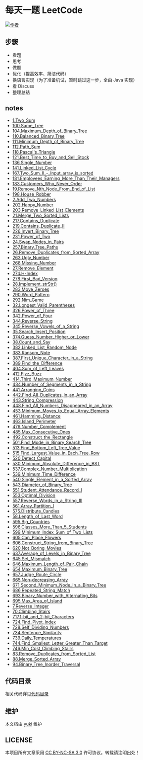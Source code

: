 # 每天一题 LeetCode

[![作者](https://img.shields.io/badge/%E4%BD%9C%E8%80%85-KyonHuang-7AD6FD.svg)](http://kyonhuang.top)

## 步骤

* 看题
* 思考
* 做题
* 优化（提高效率、简洁代码）
* 换语言实现（为了准备机试，暂时跳过这一步，全由 Java 实现）
* 看 Discuss
* 整理总结


## notes

* [1.Two_Sum](https://github.com/bighuang624/LeetCode-everyday/blob/master/notes/1.Two_Sum.md)
* [100.Same_Tree](https://github.com/bighuang624/LeetCode-everyday/blob/master/notes/100.Same_Tree.md)
* [104.Maximum_Depth_of_Binary_Tree](https://github.com/bighuang624/LeetCode-everyday/blob/master/notes/104.Maximum_Depth_of_Binary_Tree.md)
* [110.Balanced_Binary_Tree](https://github.com/bighuang624/LeetCode-everyday/blob/master/notes/110.Balanced_Binary_Tree.md)
* [111.Minimum_Depth_of_Binary_Tree](https://github.com/bighuang624/LeetCode-everyday/blob/master/notes/111.Minimum_Depth_of_Binary_Tree.md)
* [112.Path_Sum](https://github.com/bighuang624/LeetCode-everyday/blob/master/notes/112.Path_Sum.md)
* [118.Pascal's_Triangle](https://github.com/bighuang624/LeetCode-everyday/blob/master/notes/118.Pascal's_Triangle.md)
* [121.Best_Time_to_Buy_and_Sell_Stock](https://github.com/bighuang624/LeetCode-everyday/blob/master/notes/121.Best_Time_to_Buy_and_Sell_Stock.md)
* [136.Single_Number](https://github.com/bighuang624/LeetCode-everyday/blob/master/notes/136.Single_Number.md)
* [141.Linked_List_Cycle](https://github.com/bighuang624/LeetCode-everyday/blob/master/notes/141.Linked_List_Cycle.md)
* [167.Two_Sum_II_-_Input_array_is_sorted](https://github.com/bighuang624/LeetCode-everyday/blob/master/notes/167.Two_Sum_II_-_Input_array_is_sorted.md)
* [181.Employees_Earning_More_Than_Their_Managers](https://github.com/bighuang624/LeetCode-everyday/blob/master/notes/181.Employees_Earning_More_Than_Their_Managers.md)
* [183.Customers_Who_Never_Order](https://github.com/bighuang624/LeetCode-everyday/blob/master/notes/183.Customers_Who_Never_Order.md)
* [19.Remove_Nth_Node_From_End_of_List](https://github.com/bighuang624/LeetCode-everyday/blob/master/notes/19.Remove_Nth_Node_From_End_of_List.md)
* [198.House_Robber](https://github.com/bighuang624/LeetCode-everyday/blob/master/notes/198.House_Robber.md)
* [2.Add_Two_Numbers](https://github.com/bighuang624/LeetCode-everyday/blob/master/notes/2.Add_Two_Numbers.md)
* [202.Happy_Number](https://github.com/bighuang624/LeetCode-everyday/blob/master/notes/202.Happy_Number.md)
* [203.Remove_Linked_List_Elements](https://github.com/bighuang624/LeetCode-everyday/blob/master/notes/203.Remove_Linked_List_Elements.md)
* [21.Merge_Two_Sorted_Lists](https://github.com/bighuang624/LeetCode-everyday/blob/master/notes/21.Merge_Two_Sorted_Lists.md)
* [217.Contains_Duplicate](https://github.com/bighuang624/LeetCode-everyday/blob/master/notes/217.Contains_Duplicate.md)
* [219.Contains_Duplicate_II](https://github.com/bighuang624/LeetCode-everyday/blob/master/notes/219.Contains_Duplicate_II.md)
* [226.Invert_Binary_Tree](https://github.com/bighuang624/LeetCode-everyday/blob/master/notes/226.Invert_Binary_Tree.md)
* [231.Power_of_Two](https://github.com/bighuang624/LeetCode-everyday/blob/master/notes/231.Power_of_Two.md)
* [24.Swap_Nodes_in_Pairs](https://github.com/bighuang624/LeetCode-everyday/blob/master/notes/24.Swap_Nodes_in_Pairs.md)
* [257.Binary_Tree_Paths](https://github.com/bighuang624/LeetCode-everyday/blob/master/notes/257.Binary_Tree_Paths.md)
* [26.Remove_Duplicates_from_Sorted_Array](https://github.com/bighuang624/LeetCode-everyday/blob/master/notes/26.Remove_Duplicates_from_Sorted_Array.md)
* [263.Ugly_Number](https://github.com/bighuang624/LeetCode-everyday/blob/master/notes/263.Ugly_Number.md)
* [268.Missing_Number](https://github.com/bighuang624/LeetCode-everyday/blob/master/notes/268.Missing_Number.md)
* [27.Remove_Element](https://github.com/bighuang624/LeetCode-everyday/blob/master/notes/27.Remove_Element.md)
* [274.H-Index](https://github.com/bighuang624/LeetCode-everyday/blob/master/notes/274.H-Index.md)
* [278.First_Bad_Version](https://github.com/bighuang624/LeetCode-everyday/blob/master/notes/278.First_Bad_Version.md)
* [28.Implement_strStr()](https://github.com/bighuang624/LeetCode-everyday/blob/master/notes/28.Implement_strStr().md)
* [283.Move_Zeroes](https://github.com/bighuang624/LeetCode-everyday/blob/master/notes/283.Move_Zeroes.md)
* [290.Word_Pattern](https://github.com/bighuang624/LeetCode-everyday/blob/master/notes/290.Word_Pattern.md)
* [292.Nim_Game](https://github.com/bighuang624/LeetCode-everyday/blob/master/notes/292.Nim_Game.md)
* [32.Longest_Valid_Parentheses](https://github.com/bighuang624/LeetCode-everyday/blob/master/notes/32.Longest_Valid_Parentheses.md)
* [326.Power_of_Three](https://github.com/bighuang624/LeetCode-everyday/blob/master/notes/326.Power_of_Three.md)
* [342.Power_of_Four](https://github.com/bighuang624/LeetCode-everyday/blob/master/notes/342.Power_of_Four.md)
* [344.Reverse_String](https://github.com/bighuang624/LeetCode-everyday/blob/master/notes/344.Reverse_String.md)
* [345.Reverse_Vowels_of_a_String](https://github.com/bighuang624/LeetCode-everyday/blob/master/notes/345.Reverse_Vowels_of_a_String.md)
* [35.Search_Insert_Position](https://github.com/bighuang624/LeetCode-everyday/blob/master/notes/35.Search_Insert_Position.md)
* [374.Guess_Number_Higher_or_Lower](https://github.com/bighuang624/LeetCode-everyday/blob/master/notes/374.Guess_Number_Higher_or_Lower.md)
* [38.Count_and_Say](https://github.com/bighuang624/LeetCode-everyday/blob/master/notes/38.Count_and_Say.md)
* [382.Linked_List_Random_Node](https://github.com/bighuang624/LeetCode-everyday/blob/master/notes/382.Linked_List_Random_Node.md)
* [383.Ransom_Note](https://github.com/bighuang624/LeetCode-everyday/blob/master/notes/383.Ransom_Note.md)
* [387.First_Unique_Character_in_a_String](https://github.com/bighuang624/LeetCode-everyday/blob/master/notes/387.First_Unique_Character_in_a_String.md)
* [389.Find_the_Difference](https://github.com/bighuang624/LeetCode-everyday/blob/master/notes/389.Find_the_Difference.md)
* [404.Sum_of_Left_Leaves](https://github.com/bighuang624/LeetCode-everyday/blob/master/notes/404.Sum_of_Left_Leaves.md)
* [412.Fizz_Buzz](https://github.com/bighuang624/LeetCode-everyday/blob/master/notes/412.Fizz_Buzz.md)
* [414.Third_Maximum_Number](https://github.com/bighuang624/LeetCode-everyday/blob/master/notes/414.Third_Maximum_Number.md)
* [434.Number_of_Segments_in_a_String](https://github.com/bighuang624/LeetCode-everyday/blob/master/notes/434.Number_of_Segments_in_a_String.md)
* [441.Arranging_Coins](https://github.com/bighuang624/LeetCode-everyday/blob/master/notes/441.Arranging_Coins.md)
* [442.Find_All_Duplicates_in_an_Array](https://github.com/bighuang624/LeetCode-everyday/blob/master/notes/442.Find_All_Duplicates_in_an_Array.md)
* [443.String_Compression](https://github.com/bighuang624/LeetCode-everyday/blob/master/notes/443.String_Compression.md)
* [448.Find_All_Numbers_Disappeared_in_an_Array](https://github.com/bighuang624/LeetCode-everyday/blob/master/notes/448.Find_All_Numbers_Disappeared_in_an_Array.md)
* [453.Minimum_Moves_to_Equal_Array_Elements](https://github.com/bighuang624/LeetCode-everyday/blob/master/notes/453.Minimum_Moves_to_Equal_Array_Elements.md)
* [461.Hamming_Distance](https://github.com/bighuang624/LeetCode-everyday/blob/master/notes/461.Hamming_Distance.md)
* [463.Island_Perimeter](https://github.com/bighuang624/LeetCode-everyday/blob/master/notes/463.Island_Perimeter.md)
* [476.Number_Complement](https://github.com/bighuang624/LeetCode-everyday/blob/master/notes/476.Number_Complement.md)
* [485.Max_Consecutive_Ones](https://github.com/bighuang624/LeetCode-everyday/blob/master/notes/485.Max_Consecutive_Ones.md)
* [492.Construct_the_Rectangle](https://github.com/bighuang624/LeetCode-everyday/blob/master/notes/492.Construct_the_Rectangle.md)
* [501.Find_Mode_in_Binary_Search_Tree](https://github.com/bighuang624/LeetCode-everyday/blob/master/notes/501.Find_Mode_in_Binary_Search_Tree.md)
* [513.Find_Bottom_Left_Tree_Value](https://github.com/bighuang624/LeetCode-everyday/blob/master/notes/513.Find_Bottom_Left_Tree_Value.md)
* [515.Find_Largest_Value_in_Each_Tree_Row](https://github.com/bighuang624/LeetCode-everyday/blob/master/notes/515.Find_Largest_Value_in_Each_Tree_Row.md)
* [520.Detect_Capital](https://github.com/bighuang624/LeetCode-everyday/blob/master/notes/520.Detect_Capital.md)
* [530.Minimum_Absolute_Difference_in_BST](https://github.com/bighuang624/LeetCode-everyday/blob/master/notes/530.Minimum_Absolute_Difference_in_BST.md)
* [537.Complex_Number_Multiplication](https://github.com/bighuang624/LeetCode-everyday/blob/master/notes/537.Complex_Number_Multiplication.md)
* [539.Minimum_Time_Difference](https://github.com/bighuang624/LeetCode-everyday/blob/master/notes/539.Minimum_Time_Difference.md)
* [540.Single_Element_in_a_Sorted_Array](https://github.com/bighuang624/LeetCode-everyday/blob/master/notes/540.Single_Element_in_a_Sorted_Array.md)
* [543.Diameter_of_Binary_Tree](https://github.com/bighuang624/LeetCode-everyday/blob/master/notes/543.Diameter_of_Binary_Tree.md)
* [551.Student_Attendance_Record_I](https://github.com/bighuang624/LeetCode-everyday/blob/master/notes/551.Student_Attendance_Record_I.md)
* [553.Optimal_Division](https://github.com/bighuang624/LeetCode-everyday/blob/master/notes/553.Optimal_Division.md)
* [557.Reverse_Words_in_a_String_III](https://github.com/bighuang624/LeetCode-everyday/blob/master/notes/557.Reverse_Words_in_a_String_III.md)
* [561.Array_Partition_I](https://github.com/bighuang624/LeetCode-everyday/blob/master/notes/561.Array_Partition_I.md)
* [575.Distribute_Candies](https://github.com/bighuang624/LeetCode-everyday/blob/master/notes/575.Distribute_Candies.md)
* [58.Length_of_Last_Word](https://github.com/bighuang624/LeetCode-everyday/blob/master/notes/58.Length_of_Last_Word.md)
* [595.Big_Countries](https://github.com/bighuang624/LeetCode-everyday/blob/master/notes/595.Big_Countries.md)
* [596.Classes_More_Than_5_Students](https://github.com/bighuang624/LeetCode-everyday/blob/master/notes/596.Classes_More_Than_5_Students.md)
* [599.Minimum_Index_Sum_of_Two_Lists](https://github.com/bighuang624/LeetCode-everyday/blob/master/notes/599.Minimum_Index_Sum_of_Two_Lists.md)
* [605.Can_Place_Flowers](https://github.com/bighuang624/LeetCode-everyday/blob/master/notes/605.Can_Place_Flowers.md)
* [606.Construct_String_from_Binary_Tree](https://github.com/bighuang624/LeetCode-everyday/blob/master/notes/606.Construct_String_from_Binary_Tree.md)
* [620.Not_Boring_Movies](https://github.com/bighuang624/LeetCode-everyday/blob/master/notes/620.Not_Boring_Movies.md)
* [637.Average_of_Levels_in_Binary_Tree](https://github.com/bighuang624/LeetCode-everyday/blob/master/notes/637.Average_of_Levels_in_Binary_Tree.md)
* [645.Set_Mismatch](https://github.com/bighuang624/LeetCode-everyday/blob/master/notes/645.Set_Mismatch.md)
* [646.Maximum_Length_of_Pair_Chain](https://github.com/bighuang624/LeetCode-everyday/blob/master/notes/646.Maximum_Length_of_Pair_Chain.md)
* [654.Maximum_Binary_Tree](https://github.com/bighuang624/LeetCode-everyday/blob/master/notes/654.Maximum_Binary_Tree.md)
* [657.Judge_Route_Circle](https://github.com/bighuang624/LeetCode-everyday/blob/master/notes/657.Judge_Route_Circle.md)
* [665.Non-decreasing_Array](https://github.com/bighuang624/LeetCode-everyday/blob/master/notes/665.Non-decreasing_Array.md)
* [671.Second_Minimum_Node_In_a_Binary_Tree](https://github.com/bighuang624/LeetCode-everyday/blob/master/notes/671.Second_Minimum_Node_In_a_Binary_Tree.md)
* [686.Repeated_String_Match](https://github.com/bighuang624/LeetCode-everyday/blob/master/notes/686.Repeated_String_Match.md)
* [693.Binary_Number_with_Alternating_Bits](https://github.com/bighuang624/LeetCode-everyday/blob/master/notes/693.Binary_Number_with_Alternating_Bits.md)
* [695.Max_Area_of_Island](https://github.com/bighuang624/LeetCode-everyday/blob/master/notes/695.Max_Area_of_Island.md)
* [7.Reverse_Integer](https://github.com/bighuang624/LeetCode-everyday/blob/master/notes/7.Reverse_Integer.md)
* [70.Climbing_Stairs](https://github.com/bighuang624/LeetCode-everyday/blob/master/notes/70.Climbing_Stairs.md)
* [717.1-bit_and_2-bit_Characters](https://github.com/bighuang624/LeetCode-everyday/blob/master/notes/717.1-bit_and_2-bit_Characters.md)
* [724.Find_Pivot_Index](https://github.com/bighuang624/LeetCode-everyday/blob/master/notes/724.Find_Pivot_Index.md)
* [728.Self_Dividing_Numbers](https://github.com/bighuang624/LeetCode-everyday/blob/master/notes/728.Self_Dividing_Numbers.md)
* [734.Sentence_Similarity](https://github.com/bighuang624/LeetCode-everyday/blob/master/notes/734.Sentence_Similarity.md)
* [739.Daily_Temperatures](https://github.com/bighuang624/LeetCode-everyday/blob/master/notes/739.Daily_Temperatures.md)
* [744.Find_Smallest_Letter_Greater_Than_Target](https://github.com/bighuang624/LeetCode-everyday/blob/master/notes/744.Find_Smallest_Letter_Greater_Than_Target.md)
* [746.Min_Cost_Climbing_Stairs](https://github.com/bighuang624/LeetCode-everyday/blob/master/notes/746.Min_Cost_Climbing_Stairs.md)
* [83.Remove_Duplicates_from_Sorted_List](https://github.com/bighuang624/LeetCode-everyday/blob/master/notes/83.Remove_Duplicates_from_Sorted_List.md)
* [88.Merge_Sorted_Array](https://github.com/bighuang624/LeetCode-everyday/blob/master/notes/88.Merge_Sorted_Array.md)
* [94.Binary_Tree_Inorder_Traversal](https://github.com/bighuang624/LeetCode-everyday/blob/master/notes/94.Binary_Tree_Inorder_Traversal.md)

## 代码目录

相关代码详见[代码目录](https://github.com/bighuang624/LeetCode-everyday/blob/master/code)

## 维护

本文档由 [yuki](https://github.com/bighuang624/yuki) 维护

## LICENSE

本项目所有文章采用 [CC BY-NC-SA 3.0](https://creativecommons.org/licenses/by-nc-sa/3.0/) 许可协议。转载请注明出处！ 

